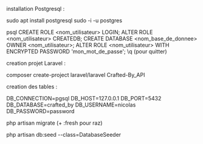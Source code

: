 

installation Postgresql :

sudo apt install postgresql
sudo -i -u postgres

psql
CREATE ROLE <nom_utilisateur> LOGIN;
ALTER ROLE <nom_utilisateur> CREATEDB;
CREATE DATABASE <nom_base_de_donnee> OWNER <nom_utilisateur>;
ALTER ROLE <nom_utilisateur> WITH ENCRYPTED PASSWORD 'mon_mot_de_passe';
\q (pour quitter)

creation projet Laravel :

composer create-project laravel/laravel Crafted-By_API

creation des tables :

DB_CONNECTION=pgsql
DB_HOST=127.0.0.1
DB_PORT=5432
DB_DATABASE=crafted_by
DB_USERNAME=nicolas
DB_PASSWORD=password

php artisan migrate (+ :fresh pour raz)

php artisan db:seed --class=DatabaseSeeder




